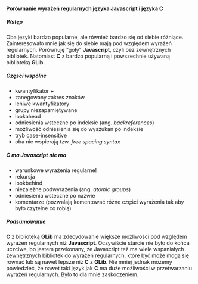 #### Porównanie wyrażeń regularnych języka Javascript i języka C

##### Wstęp
Oba języki bardzo popularne, ale również bardzo się od siebie różniące.
Zainteresowało mnie jak się do siebie mają pod względem wyrażeń regularnych.
Porównuję "goły" **Javascript**, czyli bez zewnętrznych bibliotek.
Natomiast **C** z bardzo popularną i powszechnie używaną biblioteką **GLib**.

##### Części wspólne
+ kwantyfikator **+**
+ zanegowany zakres znaków
+ leniwe kwantyfikatory
+ grupy niezapamiętywane
+ lookahead
+ odniesienia wsteczne po indeksie (ang. _backreferences_)
+ możliwość odniesienia się do wyszukań po indeksie
+ tryb case-insensitive
+ oba nie wspierają tzw. _free spacing syntax_

##### C ma Javascript nie ma
+ warunkowe wyrażenia regularne!
+ rekursja
+ lookbehind
+ niezależne podwyrażenia (ang. _atomic groups_)
+ odniesienia wsteczne po nazwie
+ komentarze (pozwalają komentować różne części wyrażenia tak aby było czytelne co robią)

##### Podsumowanie
**C** z biblioteką **GLib** ma zdecydowanie większe możliwości pod względem wyrażeń regularnych niż **Javascript**.
Oczywiście starcie nie było do końca uczciwe, bo jestem przekonany, że Javascript też ma wiele wspaniałych zewnętrznych bibliotek do wyrażeń regularnych, które być może mogą się równać lub są nawet lepsze niż **C** z **GLib**.
Nie mniej jednak możemy powiedzieć, że nawet taki język jak **C** ma duże możliwości w przetwarzaniu wyrażeń regularnych. Było to dla mnie zaskoczeniem.
